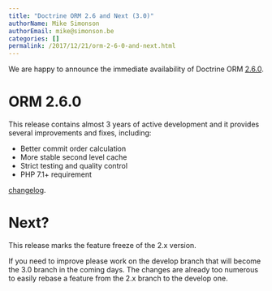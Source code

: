 ```yaml
---
title: "Doctrine ORM 2.6 and Next (3.0)"
authorName: Mike Simonson
authorEmail: mike@simonson.be
categories: []
permalink: /2017/12/21/orm-2-6-0-and-next.html
---
```

We are happy to announce the immediate availability of Doctrine ORM [2.6.0](https://github.com/doctrine/orm/releases/tag/v2.6.0).

ORM 2.6.0
=========

This release contains almost 3 years of active development and it
provides several improvements and fixes, including:

-   Better commit order calculation
-   More stable second level cache
-   Strict testing and quality control
-   PHP 7.1+ requirement

[changelog](https://github.com/doctrine/orm/releases/tag/v2.6.0).

Next?
=====

This release marks the feature freeze of the 2.x version.

If you need to improve please work on the develop branch that will
become the 3.0 branch in the coming days. The changes are already too
numerous to easily rebase a feature from the 2.x branch to the develop
one.
